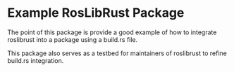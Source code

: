 # Example RosLibRust Package

The point of this package is provide a good example of how to integrate roslibrust into a package using a build.rs file.

This package also serves as a testbed for maintainers of roslibrust to refine build.rs integration.
